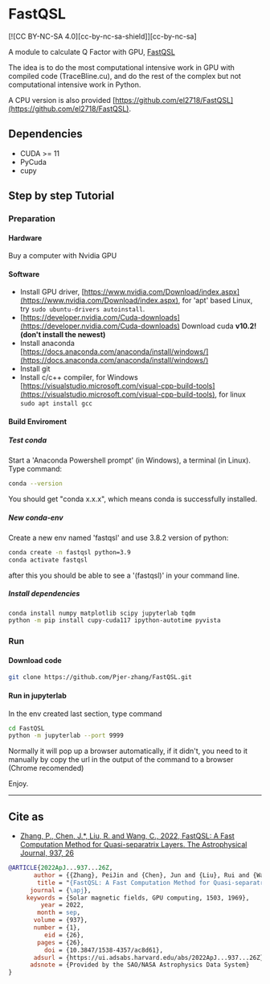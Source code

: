 # FastQSL

[![CC BY-NC-SA 4.0][cc-by-nc-sa-shield]][cc-by-nc-sa]



A module to calculate Q Factor with GPU, [FastQSL](https://arxiv.org/abs/2208.12569)

The idea is to do the most computational intensive work in GPU with compiled code (TraceBline.cu), and do the rest of the complex but not computational intensive work in Python.

A CPU version is also provided [https://github.com/el2718/FastQSL](https://github.com/el2718/FastQSL).

## Dependencies

* CUDA >= 11
* PyCuda
* cupy

## Step by step Tutorial

### Preparation

#### Hardware

Buy a computer with Nvidia GPU

#### Software

* Install GPU driver, [https://www.nvidia.com/Download/index.aspx](https://www.nvidia.com/Download/index.aspx), for 'apt' based Linux, try ```sudo ubuntu-drivers autoinstall```.
* [https://developer.nvidia.com/Cuda-downloads](https://developer.nvidia.com/Cuda-downloads) Download cuda **v10.2! (don't install the newest)**
* Install anaconda [https://docs.anaconda.com/anaconda/install/windows/](https://docs.anaconda.com/anaconda/install/windows/)
* Install git
* Install c/c++ compiler, for Windows [https://visualstudio.microsoft.com/visual-cpp-build-tools](https://visualstudio.microsoft.com/visual-cpp-build-tools), for linux ```sudo apt install gcc```

#### Build Enviroment

##### Test conda

Start a 'Anaconda Powershell prompt' (in Windows), a terminal (in Linux). Type command:

```bash
conda --version
```

You should get "conda x.x.x", which means conda is successfully installed.

##### New conda-env

Create a new env named 'fastqsl' and use 3.8.2 version of python:

```bash
conda create -n fastqsl python=3.9
conda activate fastqsl
```

after this you should be able to see a '(fastqsl)' in your command line.

##### Install dependencies

```bash
conda install numpy matplotlib scipy jupyterlab tqdm
python -m pip install cupy-cuda117 ipython-autotime pyvista
```

### Run

#### Download code

```bash
git clone https://github.com/Pjer-zhang/FastQSL.git
```

#### Run in jupyterlab

In the env created last section, type command

```bash
cd FastQSL
python -m jupyterlab --port 9999
```

Normally it will pop up a browser automatically, if it didn't, you need to it manually by copy the url in the output of the command to a browser (Chrome recomended)

Enjoy.


-----------------------------

## Cite as

* [Zhang, P., Chen, J.*, Liu, R. and Wang, C., 2022, FastQSL: A Fast Computation Method for Quasi-separatrix Layers. The Astrophysical Journal, 937, 26](https://iopscience.iop.org/article/10.3847/1538-4357/ac8d61)

```bibtex
@ARTICLE{2022ApJ...937...26Z,
       author = {{Zhang}, PeiJin and {Chen}, Jun and {Liu}, Rui and {Wang}, ChuanBing},
        title = "{FastQSL: A Fast Computation Method for Quasi-separatrix Layers}",
      journal = {\apj},
     keywords = {Solar magnetic fields, GPU computing, 1503, 1969},
         year = 2022,
        month = sep,
       volume = {937},
       number = {1},
          eid = {26},
        pages = {26},
          doi = {10.3847/1538-4357/ac8d61},
       adsurl = {https://ui.adsabs.harvard.edu/abs/2022ApJ...937...26Z},
      adsnote = {Provided by the SAO/NASA Astrophysics Data System}
}
